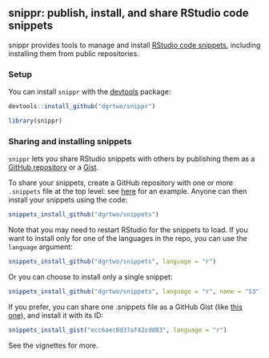 <!-- README.md is generated from README.Rmd. Please edit that file -->
snippr: publish, install, and share RStudio code snippets
---------------------------------------------------------

snippr provides tools to manage and install [RStudio code snippets](http://blog.rstudio.org/2015/04/13/rstudio-v0-99-preview-code-snippets/), including installing them from public repositories.

### Setup

You can install `snippr` with the [devtools](https://github.com/hadley/devtools) package:

``` r
devtools::install_github("dgrtwo/snippr")
```

``` r
library(snippr)
```

### Sharing and installing snippets

`snippr` lets you share RStudio snippets with others by publishing them as a [GitHub repository](https://github.com/) or a [Gist](https://gist.github.com/).

To share your snippets, create a GitHub repository with one or more `.snippets` file at the top level: see [here](https://github.com/dgrtwo/snippets) for an example. Anyone can then install your snippets using the code:

``` r
snippets_install_github("dgrtwo/snippets")
```

Note that you may need to restart RStudio for the snippets to load. If you want to install only for one of the languages in the repo, you can use the `language` argument:

``` r
snippets_install_github("dgrtwo/snippets", language = "r")
```

Or you can choose to install only a single snippet:

``` r
snippets_install_github("dgrtwo/snippets", language = "r", name = "S3")
```

If you prefer, you can share one .snippets file as a GitHub Gist (like [this one](https://gist.github.com/dgrtwo/ecc6aec8d37af42cdd83)), and install it with its ID:

``` r
snippets_install_gist("ecc6aec8d37af42cdd83", language = "r")
```

See the vignettes for more.
